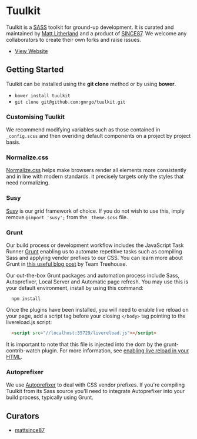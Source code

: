 # Tuulkit

Tuulkit is a [SASS](http://sass-lang.com/) toolkit for ground-up development. It is curated and maintained by [Matt Litherland](http://twitter.com/mattsince87) and a product of [SINCE87](http://mattsince87.com). We welcome any collaborators to create their own forks and raise issues.

* [View Website](http://tuulkit.io)

## Getting Started

Tuulkit can be installed using the **git clone** method or by using **bower**.

* `bower install tuulkit`
* `git clone git@github.com:gmrgo/tuulkit.git`

### Customising Tuulkit

We recommend modifying variables such as those contained in `_config.scss` and then overiding default components on a project by project basis.

### Normalize.css

[Normalize.css](http://necolas.github.io/normalize.css/) helps make browsers render all elements more consistently and in line with modern standards. it precisely targets only the styles that need normalizing.

### Susy

[Susy](http://susy.oddbird.net/) is our grid framework of choice. If you do not wish to use this, imply remove `@import 'susy';` from the `_theme.scss` file.

### Grunt

Our build process or development workflow includes the JavaScript Task Runner [Grunt](https://gruntjs.com/) enabling us to automate repetitive tasks such as compiling Sass and applying vender prefixes to our CSS. You can learn more about Grunt in [this useful blog post](http://blog.teamtreehouse.com/getting-started-with-grunt) by Team Treehouse.

Our out-the-box Grunt packages and automation process include Sass, Autoprefixer, Local Server and Automatic page refresh. You may use this is your default environment, install by using this command:

```
  npm install
```

Once the plugins have been installed, you will need to enable live reload on your page, add a script tag before your closing `</body>` tag pointing to the livereload.js script:

```html
  <script src="//localhost:35729/livereload.js"></script>
```

It is important to note that this file is injected into the dom by the grunt-contrib-watch plugin. For more information, see [enabling live reload in your HTML](https://github.com/gruntjs/grunt-contrib-watch#user-content-enabling-live-reload-in-your-html). 

### Autoprefixer

We use [Autoprefixer](https://github.com/nDmitry/grunt-autoprefixer) to deal with CSS vendor prefixes. If you're compiling Tuulkit from its Sass source you'll need to integrate Autoprefixer into your build process, typically using Grunt.


## Curators

* [mattsince87](https://github.com/mattsince87)
